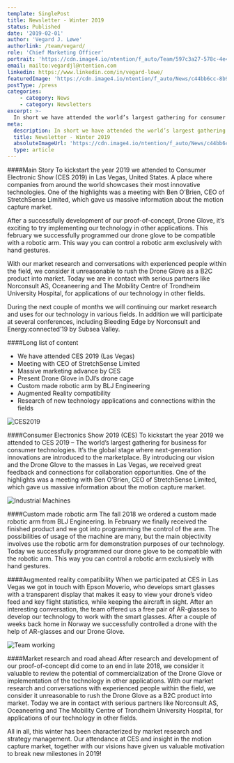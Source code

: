 ```yaml
---
template: SinglePost
title: Newsletter - Winter 2019
status: Published
date: '2019-02-01'
author: 'Vegard J. Løwe'
authorlink: /team/vegard/
role: 'Chief Marketing Officer'
portrait: 'https://cdn.image4.io/ntention/f_auto/Team/597c3a27-578c-4e4b-aa78-035422728ca9.Jpeg'
email: mailto:vegardjl@ntention.com
linkedin: https://www.linkedin.com/in/vegard-lowe/
featuredImage: 'https://cdn.image4.io/ntention/f_auto/News/c44bb6cc-8b91-4dd5-8de7-fd32c819b7a1.Jpeg'
postType: /press
categories:
    - category: News
    - category: Newsletters
excerpt: >-
  In short we have attended the world’s largest gathering for consumer electronics business and examined the commercialization opportunities for our technology. We have also successfully developed our Drone Glove to be compatible to interesting applications, including a robotic arm and AR-glasses.
meta:
  description: In short we have attended the world’s largest gathering for consumer electronics business and examined the commercialization opportunities for our technology. We have also successfully developed our Drone Glove to be compatible to interesting applications, including a robotic arm and AR-glasses.
  title: Newsletter - Winter 2019
  absoluteImageUrl: 'https://cdn.image4.io/ntention/f_auto/News/c44bb6cc-8b91-4dd5-8de7-fd32c819b7a1.Jpeg'
  type: article
---
```

####Main Story
To kickstart the year 2019 we attended to Consumer Electronic Show (CES 2019) in Las Vegas, United States. A place where companies from around the world showcases their most innovative technologies. One of the highlights was a meeting with Ben O’Brien, CEO of StretchSense Limited, which gave us massive information about the motion capture market.

After a successfully development of our proof-of-concept, Drone Glove, it’s exciting to try implementing our technology in other applications. This february we successfully programmed our drone glove to be compatible with a robotic arm. This way you can control a robotic arm exclusively with hand gestures.

With our market research and conversations with experienced people within the field, we consider it unreasonable to rush the Drone Glove as a B2C product into market. Today we are in contact with serious partners like Norconsult AS, Oceaneering and The Mobility Centre of Trondheim University Hospital, for applications of our technology in other fields.

During the next couple of months we will continuing our market research and uses for our technology in various fields. In addition we will participate at several conferences, including Bleeding Edge by Norconsult and Energy:connected’19 by Subsea Valley.

####Long list of content
* We have attended CES 2019 (Las Vegas)
* Meeting with CEO of StretchSense Limited
* Massive marketing advance by CES
* Present Drone Glove in DJI’s drone cage
* Custom made robotic arm by BLJ Engineering
* Augmented Reality compatibility
* Research of new technology applications and connections within the fields

![CES2019](https://cdn.image4.io/ntention/f_auto/News/f9483f06-cc1c-416a-ab58-1865eb18c4fa.Jpeg)

####Consumer Electronics Show 2019 (CES)
To kickstart the year 2019 we attended to CES 2019 – The world’s largest gathering for business for consumer technologies. It’s the global stage where next-generation innovations are introduced to the marketplace. By introducing our vision and the Drone Glove to the masses in Las Vegas, we received great feedback and connections for collaboration opportunities. One of the highlights was a meeting with Ben O’Brien, CEO of StretchSense Limited, which gave us massive information about the motion capture market.

![Industrial Machines](https://cdn.image4.io/ntention/f_auto/News/a9479081-2d40-44a2-85d8-905b5886f8ae.Jpeg)

####Custom made robotic arm
The fall 2018 we ordered a custom made robotic arm from BLJ Engineering. In February we finally received the finished product and we got into programming the control of the arm. The possibilities of usage of the machine are many, but the main objectivity involves use the robotic arm for demonstration purposes of our technology. Today we successfully programmed our drone glove to be compatible with the robotic arm. This way you can control a robotic arm exclusively with hand gestures.

####Augmented reality compatibility
When we participated at CES in Las Vegas we got in touch with Epson Moverio, who develops smart glasses with a transparent display that makes it easy to view your drone’s video feed and key flight statistics, while keeping the aircraft in sight. After an interesting conversation, the team offered us a free pair of AR-glasses to develop our technology to work with the smart glasses. After a couple of weeks back home in Norway we successfully controlled a drone with the help of AR-glasses and our Drone Glove.


![Team working](https://cdn.image4.io/ntention/f_auto/News/c2378bad-fc93-4115-9ca8-7816c2411d7b.Jpeg)

####Market research and road ahead
After research and development of our proof-of-concept did come to an end in late 2018, we consider it valuable to review the potential of commercialization of the Drone Glove or implementation of the technology in other applications. With our market research and conversations with experienced people within the field, we consider it unreasonable to rush the Drone Glove as a B2C product into market. Today we are in contact with serious partners like Norconsult AS, Oceaneering and The Mobility Centre of Trondheim University Hospital, for applications of our technology in other fields.

All in all, this winter has been characterized by market research and strategy management. Our attendance at CES and insight in the motion capture market, together with our visions have given us valuable motivation to break new milestones in 2019!
